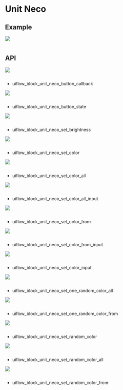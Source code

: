# Unit Neco

## Example

<img class="blockly_svg" src="example.svg">

```python

```

## API

<img class="blockly_svg" src="https://m5stack.oss-cn-shenzhen.aliyuncs.com/resource/docs/static/assets/img/uiflow/blockly/unit/neco/uiflow_block_unit_neco_button_callback.svg">

```python

```

- uiflow_block_unit_neco_button_callback

<img class="blockly_svg" src="https://m5stack.oss-cn-shenzhen.aliyuncs.com/resource/docs/static/assets/img/uiflow/blockly/unit/neco/uiflow_block_unit_neco_button_state.svg">

```python

```

- uiflow_block_unit_neco_button_state

<img class="blockly_svg" src="https://m5stack.oss-cn-shenzhen.aliyuncs.com/resource/docs/static/assets/img/uiflow/blockly/unit/neco/uiflow_block_unit_neco_set_brightness.svg">

```python

```

- uiflow_block_unit_neco_set_brightness

<img class="blockly_svg" src="https://m5stack.oss-cn-shenzhen.aliyuncs.com/resource/docs/static/assets/img/uiflow/blockly/unit/neco/uiflow_block_unit_neco_set_color.svg">

```python

```

- uiflow_block_unit_neco_set_color

<img class="blockly_svg" src="https://m5stack.oss-cn-shenzhen.aliyuncs.com/resource/docs/static/assets/img/uiflow/blockly/unit/neco/uiflow_block_unit_neco_set_color_all.svg">

```python

```

- uiflow_block_unit_neco_set_color_all

<img class="blockly_svg" src="https://m5stack.oss-cn-shenzhen.aliyuncs.com/resource/docs/static/assets/img/uiflow/blockly/unit/neco/uiflow_block_unit_neco_set_color_all_input.svg">

```python

```

- uiflow_block_unit_neco_set_color_all_input

<img class="blockly_svg" src="https://m5stack.oss-cn-shenzhen.aliyuncs.com/resource/docs/static/assets/img/uiflow/blockly/unit/neco/uiflow_block_unit_neco_set_color_from.svg">

```python

```

- uiflow_block_unit_neco_set_color_from

<img class="blockly_svg" src="https://m5stack.oss-cn-shenzhen.aliyuncs.com/resource/docs/static/assets/img/uiflow/blockly/unit/neco/uiflow_block_unit_neco_set_color_from_input.svg">

```python

```

- uiflow_block_unit_neco_set_color_from_input

<img class="blockly_svg" src="https://m5stack.oss-cn-shenzhen.aliyuncs.com/resource/docs/static/assets/img/uiflow/blockly/unit/neco/uiflow_block_unit_neco_set_color_input.svg">

```python

```

- uiflow_block_unit_neco_set_color_input

<img class="blockly_svg" src="https://m5stack.oss-cn-shenzhen.aliyuncs.com/resource/docs/static/assets/img/uiflow/blockly/unit/neco/uiflow_block_unit_neco_set_one_random_color_all.svg">

```python

```

- uiflow_block_unit_neco_set_one_random_color_all

<img class="blockly_svg" src="https://m5stack.oss-cn-shenzhen.aliyuncs.com/resource/docs/static/assets/img/uiflow/blockly/unit/neco/uiflow_block_unit_neco_set_one_random_color_from.svg">

```python

```

- uiflow_block_unit_neco_set_one_random_color_from

<img class="blockly_svg" src="https://m5stack.oss-cn-shenzhen.aliyuncs.com/resource/docs/static/assets/img/uiflow/blockly/unit/neco/uiflow_block_unit_neco_set_random_color.svg">

```python

```

- uiflow_block_unit_neco_set_random_color

<img class="blockly_svg" src="https://m5stack.oss-cn-shenzhen.aliyuncs.com/resource/docs/static/assets/img/uiflow/blockly/unit/neco/uiflow_block_unit_neco_set_random_color_all.svg">

```python

```

- uiflow_block_unit_neco_set_random_color_all

<img class="blockly_svg" src="https://m5stack.oss-cn-shenzhen.aliyuncs.com/resource/docs/static/assets/img/uiflow/blockly/unit/neco/uiflow_block_unit_neco_set_random_color_from.svg">

```python

```

- uiflow_block_unit_neco_set_random_color_from

